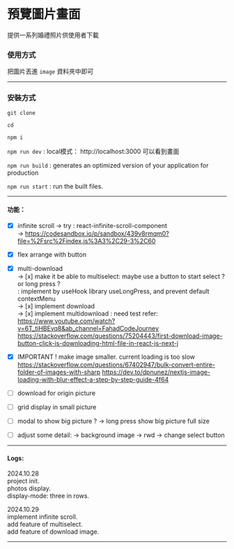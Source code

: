 # 預覽圖片畫面

提供一系列婚禮照片供使用者下載

### 使用方式  

把圖片丟進 `image` 資料夾中即可  

---

### 安裝方式  

`git clone ` 

`cd` 

`npm i` 

`npm run dev` : local模式： http://localhost:3000 可以看到畫面 

`npm run build` : generates an optimized version of your application for production

`npm run start` : run the built files.

---

#### 功能：

- [x] infinite scroll
      -> try : react-infinite-scroll-component  
      -> https://codesandbox.io/p/sandbox/439v8rmqm0?file=%2Fsrc%2Findex.js%3A3%2C29-3%2C60
- [x] flex arrange with button
- [x] multi-download  
      -> [x] make it be able to multiselect: maybe use a button to start select ? or long press ?  
             : implement by useHook library useLongPress, and prevent default contextMenu  
      -> [x] implement download  
      -> [x] implement multidownload : need test
      refer: https://www.youtube.com/watch?v=6T_tiHBEvq8&ab_channel=FahadCodeJourney  
             https://stackoverflow.com/questions/75204443/first-download-image-button-click-is-downloading-html-file-in-react-js-next-j
- [x] IMPORTANT ! make image smaller. current loading is too slow
      https://stackoverflow.com/questions/67402947/bulk-convert-entire-folder-of-images-with-sharp
      https://dev.to/dpnunez/nextjs-image-loading-with-blur-effect-a-step-by-step-guide-4f64
- [ ] download for origin picture


- [ ] grid display in small picture
- [ ] modal to show big picture ? -> long press show big picture full size
- [ ] adjust some detail: 
      -> background image
      -> rwd
      -> change select button
--- 

#### Logs:

2024.10.28  
  project init.  
  photos display.  
  display-mode: three in rows.  

2024.10.29  
  implement infinite scroll.  
  add feature of multiselect.  
  add feature of download image.  

---
